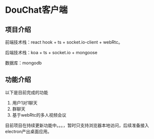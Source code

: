 # DouChat客户端
## 项目介绍
前端技术栈：react hook + ts + socket.io-client + webRtc。

后端技术栈：koa + ts + socket.io + mongoose

数据库：mongodb

## 功能介绍
以下是目前完成的功能
1. 用户1对1聊天
2. 群聊天
3. 基于webRtc的多人视频会议

目前项目在持续更新功能中。。。，暂时只支持浏览器本地访问，后续准备接入electron产出桌面应用。
